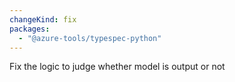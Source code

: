 ```yaml
---
changeKind: fix
packages:
  - "@azure-tools/typespec-python"
---
```


Fix the logic to judge whether model is output or not